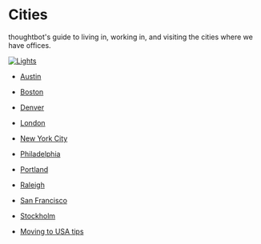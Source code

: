 # Cities

thoughtbot's guide to living in, working in, and visiting
the cities where we have offices.

[![Lights](http://f.cl.ly/items/0j3t2T113U1M2M3j3J3b/lights.png)](http://youtu.be/dIRkowObTQM)

* [Austin](austin.md)
* [Boston](boston.md)
* [Denver](denver.md)
* [London](london.md)
* [New York City](new-york-city.md)
* [Philadelphia](philadelphia.md)
* [Portland](portland.md)
* [Raleigh](raleigh.md)
* [San Francisco](san-francisco.md)
* [Stockholm](stockholm.md)

* [Moving to USA tips](moving-to-usa.md)

